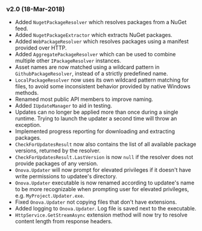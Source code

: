 ### v2.0 (18-Mar-2018)

- Added `NugetPackageResolver` which resolves packages from a NuGet feed.
- Added `NugetPackageExtractor` which extracts NuGet packages.
- Added `WebPackageResolver` which resolves packages using a manifest provided over HTTP.
- Added `AggregatePackageResolver` which can be used to combine multiple other `IPackageResolver` instances.
- Asset names are now matched using a wildcard pattern in `GithubPackageResolver`, instead of a strictly predefined name.
- `LocalPackageResolver` now uses its own wildcard pattern matching for files, to avoid some inconsistent behavior provided by native Windows methods.
- Renamed most public API members to improve naming.
- Added `IUpdateManager` to aid in testing.
- Updates can no longer be applied more than once during a single runtime. Trying to launch the updater a second time will throw an exception.
- Implemented progress reporting for downloading and extracting packages.
- `CheckForUpdatesResult` now also contains the list of all available package versions, returned by the resolver.
- `CheckForUpdatesResult.LastVersion` is now `null` if the resolver does not provide packages of any version.
- `Onova.Updater` will now prompt for elevated privileges if it doesn't have write permissions to updatee's directory.
- `Onova.Updater` executable is now renamed according to updatee's name to be more recognizable when prompting user for elevated privileges, e.g. `MyProject.Updater.exe`.
- Fixed `Onova.Updater` not copying files that don't have extensions.
- Added logging to `Onova.Updater`. Log file is saved next to the executable.
- `HttpService.GetStreamAsync` extension method will now try to resolve content length from response headers.